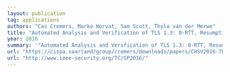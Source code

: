 ```yaml
---
layout: publication
tag: applications
authors: "Cas Cremers, Marko Horvat, Sam Scott, Thyla van der Merwe"
title: "Automated Analysis and Verification of TLS 1.3: 0-RTT, Resumption and Delayed Authentication"
year: 2016
summary: '"Automated Analysis and Verification of TLS 1.3: 0-RTT, Resumption and Delayed Authentication" <a href="https://cispa.saarland/group/cremers/downloads/papers/CHSV2016-TLS13.pdf" target="_blank">[PDF]</a>, by Cas Cremers, Marko Horvat, Sam Scott, Thyla van der Merwe, presented at <a href="http://www.ieee-security.org/TC/SP2016/" target="_blank">S&amp;P 2016</a>.'
url: "https://cispa.saarland/group/cremers/downloads/papers/CHSV2016-TLS13.pdf"
url: "http://www.ieee-security.org/TC/SP2016/"
---
```

